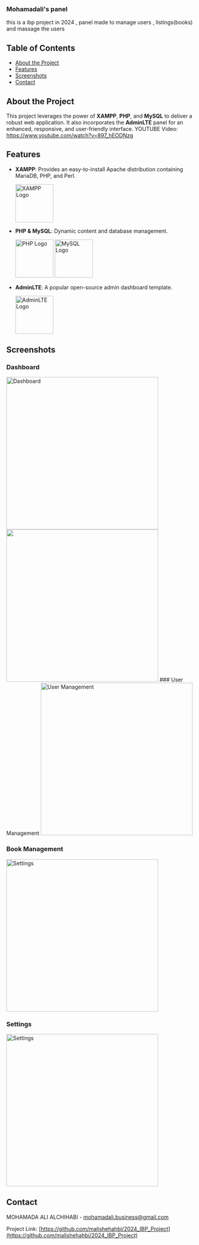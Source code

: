 ### Mohamadali's panel

this is a ibp project in 2024 ,
panel made to manage users , listings(books) and massage the users
## Table of Contents

- [About the Project](#about-the-project)
- [Features](#features)
- [Screenshots](#screenshots)
- [Contact](#contact)

## About the Project

This project leverages the power of **XAMPP**, **PHP**, and **MySQL** to deliver a robust web application. It also incorporates the **AdminLTE** panel for an enhanced, responsive, and user-friendly interface.
YOUTUBE Video: https://www.youtube.com/watch?v=897_hEODNzg
## Features

- **XAMPP**: Provides an easy-to-install Apache distribution containing MariaDB, PHP, and Perl.
  
  <img src="https://www.apachefriends.org/images/xampp-logo-ac950edf.svg" alt="XAMPP Logo" width="100"/>

- **PHP & MySQL**: Dynamic content and database management.
  
  <img src="https://www.php.net/images/logos/new-php-logo.svg" alt="PHP Logo" width="100"/>
  <img src="https://www.mysql.com/common/logos/logo-mysql-170x115.png" alt="MySQL Logo" width="100"/>

- **AdminLTE**: A popular open-source admin dashboard template.
  
  <img src="https://adminlte.io/themes/v3/dist/img/AdminLTELogo.png" alt="AdminLTE Logo" width="100"/>

## Screenshots

### Dashboard

<img src="https://lh3.googleusercontent.com/pw/AP1GczNtxaS0BfLkTTZu7K3H4Ttgm090HS1JaX0p78l4P8W19LLW8pcHtw8fPcSXlEOoeJuwuoVCWj1txQjNeJ7W883x4--KpxcxjNr9LGtEOayetN2ZTJmIDsUYp3rpbqWkbsjiICPZGostajuT9ur4sw_e=w958-h500-s-no-gm" alt="Dashboard" width="400"/>

<img src="https://lh3.googleusercontent.com/pw/AP1GczOpC5J24EpV5u8AyK7JUpKVSTo7ZpDiSDpVa4HS9VPVVPEIbrH4g8lUaN0LcE-y7akIXgqOtrfcS6z6MlN-Va9JbK0gsBxr5kcD2i8_AP_mHA3CsFaElkqDkwPr3nlWeuYtaAunw9UxKSYo_ISQlndD=w1917-h997-s-no-gm?authuser=0" width="400"/>
### User Management

<img src="https://lh3.googleusercontent.com/pw/AP1GczOpC5J24EpV5u8AyK7JUpKVSTo7ZpDiSDpVa4HS9VPVVPEIbrH4g8lUaN0LcE-y7akIXgqOtrfcS6z6MlN-Va9JbK0gsBxr5kcD2i8_AP_mHA3CsFaElkqDkwPr3nlWeuYtaAunw9UxKSYo_ISQlndD=w958-h498-s-no-gm" alt="User Management" width="400"/>

### Book Management

<img src="https://lh3.googleusercontent.com/pw/AP1GczOQHfPNSX7qA6S9RIDOhaUP57ZkuQdXt8l9s_jGYjBShMrKaOO9wZZ0rXNVomeot6Cm9Is9gFU6gNbioWvpFpQQ8LnRDiavG0c5UHDrCjp_hz9LRN3E1tuzKIdXkn9h_052989tj70_P814ag8IBW_u=w958-h509-s-no-gm" alt="Settings" width="400"/>

### Settings

<img src="https://lh3.googleusercontent.com/pw/AP1GczPvp-Jj5mTmG-gUPZu3t1U3JTjF140pu6bcK4TnfxbP5CFafzo9JsprpvUyaCV5u2_oL9HAcImU5sjXlzjX4uW7oZZ-jdliQWnmMRbiprAfxZNXyqhqNXbNIwGpvIftC9aSPD_hF8MBYi8yBjF5zRdW=w958-h541-s-no-gm" alt="Settings" width="400"/>


## Contact

MOHAMADA ALI ALCHIHABI - [mohamadali.business@gmail.com](mailto:mohamadali.business@gmail.com)

Project Link: [https://github.com/malishehahbi/2024_IBP_Project](https://github.com/malishehahbi/2024_IBP_Project)
